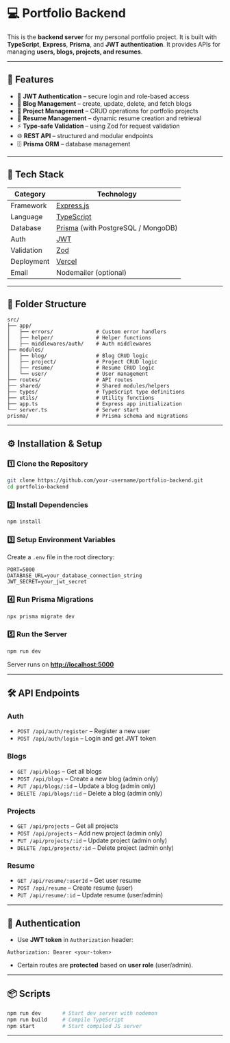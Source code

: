 
# 💻 Portfolio Backend

This is the **backend server** for my personal portfolio project. It is built with **TypeScript**, **Express**, **Prisma**, and **JWT authentication**. It provides APIs for managing **users, blogs, projects, and resumes**.

---

## 🚀 Features

* 🔐 **JWT Authentication** – secure login and role-based access
* 📝 **Blog Management** – create, update, delete, and fetch blogs
* 💼 **Project Management** – CRUD operations for portfolio projects
* 🧾 **Resume Management** – dynamic resume creation and retrieval
* ⚡ **Type-safe Validation** – using Zod for request validation
* 🌐 **REST API** – structured and modular endpoints
* 🗄️ **Prisma ORM** – database management

---

## 🧱 Tech Stack

| Category   | Technology                                                   |
| ---------- | ------------------------------------------------------------ |
| Framework  | [Express.js](https://expressjs.com/)                         |
| Language   | [TypeScript](https://www.typescriptlang.org/)                |
| Database   | [Prisma](https://www.prisma.io/) (with PostgreSQL / MongoDB) |
| Auth       | [JWT](https://jwt.io/)                                       |
| Validation | [Zod](https://zod.dev/)                                      |
| Deployment | [Vercel](https://vercel.com/)                                |
| Email      | Nodemailer (optional)                                        |

---

## 📁 Folder Structure

```
src/
├── app/
│   ├── errors/              # Custom error handlers
│   ├── helper/              # Helper functions
│   ├── middlewares/auth/    # Auth middlewares
├── modules/
│   ├── blog/                # Blog CRUD logic
│   ├── project/             # Project CRUD logic
│   ├── resume/              # Resume CRUD logic
│   └── user/                # User management
├── routes/                  # API routes
├── shared/                  # Shared modules/helpers
├── types/                   # TypeScript type definitions
├── utils/                   # Utility functions
├── app.ts                   # Express app initialization
└── server.ts                # Server start
prisma/                      # Prisma schema and migrations
```

---

## ⚙️ Installation & Setup

### 1️⃣ Clone the Repository

```bash
git clone https://github.com/your-username/portfolio-backend.git
cd portfolio-backend
```

### 2️⃣ Install Dependencies

```bash
npm install
```

### 3️⃣ Setup Environment Variables

Create a `.env` file in the root directory:

```env
PORT=5000
DATABASE_URL=your_database_connection_string
JWT_SECRET=your_jwt_secret

```

### 4️⃣ Run Prisma Migrations

```bash
npx prisma migrate dev
```

### 5️⃣ Run the Server

```bash
npm run dev
```

Server runs on **[http://localhost:5000](http://localhost:5000)**

---

## 🛠️ API Endpoints

### Auth

* `POST /api/auth/register` – Register a new user
* `POST /api/auth/login` – Login and get JWT token

### Blogs

* `GET /api/blogs` – Get all blogs
* `POST /api/blogs` – Create a new blog (admin only)
* `PUT /api/blogs/:id` – Update a blog (admin only)
* `DELETE /api/blogs/:id` – Delete a blog (admin only)

### Projects

* `GET /api/projects` – Get all projects
* `POST /api/projects` – Add new project (admin only)
* `PUT /api/projects/:id` – Update project (admin only)
* `DELETE /api/projects/:id` – Delete project (admin only)

### Resume

* `GET /api/resume/:userId` – Get user resume
* `POST /api/resume` – Create resume (user)
* `PUT /api/resume/:id` – Update resume (user/admin)

---

## 🔐 Authentication

* Use **JWT token** in `Authorization` header:

```http
Authorization: Bearer <your-token>
```

* Certain routes are **protected** based on **user role** (user/admin).

---

## 📦 Scripts

```bash
npm run dev       # Start dev server with nodemon
npm run build     # Compile TypeScript
npm start         # Start compiled JS server
```

---



